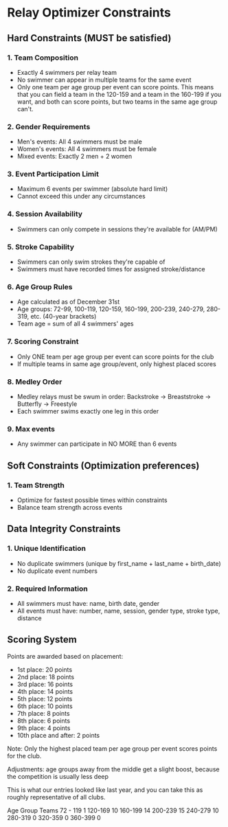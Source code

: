 # Relay Optimizer Constraints

## Hard Constraints (MUST be satisfied)

### 1. Team Composition
- Exactly 4 swimmers per relay team
- No swimmer can appear in multiple teams for the same event
- Only one team per age group per event can score points. This means that you can field a team in the 120-159 and a team in the 160-199 if you want, and both can score points, but two teams in the same age group can't.

### 2. Gender Requirements
- Men's events: All 4 swimmers must be male
- Women's events: All 4 swimmers must be female
- Mixed events: Exactly 2 men + 2 women

### 3. Event Participation Limit
- Maximum 6 events per swimmer (absolute hard limit)
- Cannot exceed this under any circumstances

### 4. Session Availability
- Swimmers can only compete in sessions they're available for (AM/PM)

### 5. Stroke Capability
- Swimmers can only swim strokes they're capable of
- Swimmers must have recorded times for assigned stroke/distance

### 6. Age Group Rules
- Age calculated as of December 31st
- Age groups: 72-99, 100-119, 120-159, 160-199, 200-239, 240-279, 280-319, etc. (40-year brackets)
- Team age = sum of all 4 swimmers' ages

### 7. Scoring Constraint
- Only ONE team per age group per event can score points for the club
- If multiple teams in same age group/event, only highest placed scores

### 8. Medley Order
- Medley relays must be swum in order: Backstroke → Breaststroke → Butterfly → Freestyle
- Each swimmer swims exactly one leg in this order

### 9. Max events
- Any swimmer can participate in NO MORE than 6 events

## Soft Constraints (Optimization preferences)

### 1. Team Strength
- Optimize for fastest possible times within constraints
- Balance team strength across events

## Data Integrity Constraints

### 1. Unique Identification
- No duplicate swimmers (unique by first_name + last_name + birth_date)
- No duplicate event numbers

### 2. Required Information
- All swimmers must have: name, birth date, gender
- All events must have: number, name, session, gender type, stroke type, distance

## Scoring System

Points are awarded based on placement:
- 1st place: 20 points
- 2nd place: 18 points
- 3rd place: 16 points
- 4th place: 14 points
- 5th place: 12 points
- 6th place: 10 points
- 7th place: 8 points
- 8th place: 6 points
- 9th place: 4 points
- 10th place and after: 2 points

Note: Only the highest placed team per age group per event scores points for the club.

Adjustments: age groups away from the middle get a slight boost, because the competition is usually less deep

This is what our entries looked like last year, and you can take this as roughly representative of all clubs.

Age Group       Teams
72 - 119        1
120-169         10
160-199         14
200-239         15
240-279         10
280-319         0
320-359         0
360-399         0